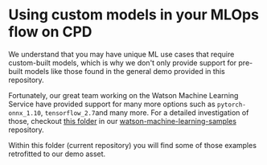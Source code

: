 # Using custom models in your MLOps flow on CPD

We understand that you may have unique ML use cases that require custom-built models, which is why we don't only provide support for pre-built models like those found in the general demo provided in this repository. 

Fortunately, our great team working on the Watson Machine Learning Service have provided support for many more options such as `pytorch-onnx_1.10`, `tensorflow_2.7`and many more. For a detailed investigation of those, checkout [this folder](https://github.com/IBM/watson-machine-learning-samples/tree/master/cpd4.6/notebooks/python_sdk/deployments) in our [watson-machine-learning-samples](https://github.com/IBM/watson-machine-learning-samples/tree/master) repository.  

Within this folder (current repository) you will find some of those examples retrofitted to our demo asset.
